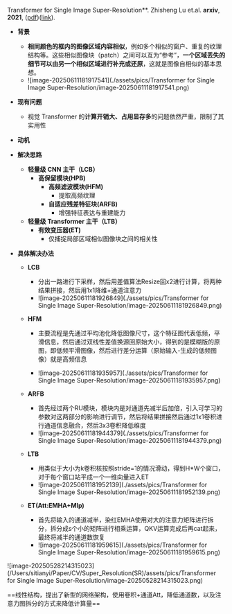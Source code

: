 Transformer for Single Image Super-Resolution**. Zhisheng Lu et.al. **arxiv**, **2021**, ([pdf](assets/pdfs/Transformer_for_Single_Image_Super-Resolution.pdf))([link](http://arxiv.org/abs/2108.11084v3)).

- **背景**

  - **相同颜色的框内的图像区域内容相似**，例如多个相似的窗户、重复的纹理结构等。这些相似图像块（patch）之间可以互为“参考”，**一个区域丢失的细节可以由另一个相似区域进行补充或还原**，这就是图像自相似的基本思想。
  - ![image-20250611181917541](./assets/pics/Transformer for Single Image Super-Resolution/image-20250611181917541.png)

- **现有问题**

  - 视觉 Transformer 的**计算开销大、占用显存多**的问题依然严重，限制了其实用性

- **动机**

- **解决思路**

  - **轻量级 CNN 主干（LCB）**
    - **高保留模块(HPB)**
      - **高频滤波模块(HFM)**
        - 提取高频纹理
      - **自适应残差特征块(ARFB)**
        - 增强特征表达与重建能力
  - **轻量级 Transformer 主干（LTB）**
    - **有效变压器(ET)**
      - 仅捕捉局部区域相似图像块之间的相关性
  
- **具体解决办法**

  - **LCB**

    - 分出一路进行下采样，然后用差值算法Resize回x2进行计算，将两种结果拼接，然后用1x1降维+通道注意力
    - ![image-20250611181926849](./assets/pics/Transformer for Single Image Super-Resolution/image-20250611181926849.png)

  - **HFM**

    - 主要流程是先通过平均池化降低图像尺寸，这个特征图代表低频，平滑信息，然后通过双线性差值换源回原始大小，得到的是模糊版的原图，即低频平滑图像，然后进行差分运算（原始输入-生成的低频图像）就是高频信息

    - ![image-20250611181935957](./assets/pics/Transformer for Single Image Super-Resolution/image-20250611181935957.png)

  - **ARFB**

    - 首先经过两个RU模块，模块内是对通道先减半后加倍，引入可学习的参数对这两部分的影响进行调节，然后将结果拼接然后通过1x1卷积进行通道信息融合，然后3x3卷积降低维度
    - ![image-20250611181944379](./assets/pics/Transformer for Single Image Super-Resolution/image-20250611181944379.png)

  - **LTB**

    - 用类似于大小为k卷积核按照stride=1的情况滑动，得到H*W个窗口，对于每个窗口站平成一个一维向量进入ET
    - ![image-20250611181952139](./assets/pics/Transformer for Single Image Super-Resolution/image-20250611181952139.png)

  - **ET(Att:EMHA+Mlp)**

    - 首先将输入的通道减半，染红EMHA使用对大的注意力矩阵进行拆分，拆分成s个小的矩阵进行相乘运算，QKV运算完成后再cat起来，最终将减半的通道数恢复
    - ![image-20250611181959615](./assets/pics/Transformer for Single Image Super-Resolution/image-20250611181959615.png)









![image-20250528214315023](/Users/sitianyi/Paper/CV/Super_Resolution(SR)/assets/pics/Transformer for Single Image Super-Resolution/image-20250528214315023.png)

==线性结构，提出了新型的网络架构，使用卷积+通道Att，降低通道数，以及注意力图拆分的方式来降低计算量==
